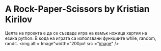 # A Rock-Paper-Scissors by Kristian Kirilov
Целта на проекта е да се създаде игра на камък ножица хартия на езика python.
В кода на играта са използвани функциите while, random, randit.
<img alt = Image"width="200px! src ="[image](https://github.com/VisedChipmunk35/RockPaperScissorsbyKristian/assets/56877779/28813c9c-45cf-4e20-954f-432a2ba166a2)" />
